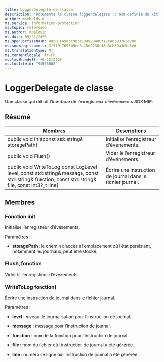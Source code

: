 ```yaml
---
title: LoggerDelegate de classe
description: 'Documente la classe loggerdelegate :: non définie du kit de développement logiciel (SDK) Microsoft Information Protection (MIP).'
author: msmbaldwin
ms.service: information-protection
ms.topic: reference
ms.author: mbaldwin
ms.date: 09/21/2020
ms.openlocfilehash: 48b01649d3c9b3e8089294d0012fa6393362e98e
ms.sourcegitcommit: 3f5f9f7695b9ed3c45e9230cd8b8cb39a1c5a5ed
ms.translationtype: MT
ms.contentlocale: fr-FR
ms.lasthandoff: 09/23/2020
ms.locfileid: "95565688"
---
```

# <a name="class-loggerdelegate"></a>LoggerDelegate de classe 
Une classe qui définit l’interface de l’enregistreur d’événements SDK MIP.
  
## <a name="summary"></a>Résumé
 Membres                        | Descriptions                                
--------------------------------|---------------------------------------------
public void Init(const std::string& storagePath)  |  Initialise l’enregistreur d’événements.
public void Flush()  |  Vider le l’enregistreur d’événements.
public void WriteToLog(const LogLevel level, const std::string& message, const std::string& function, const std::string& file, const int32_t line)  |  Écrire une instruction de journal dans le fichier journal.
  
## <a name="members"></a>Membres
  
### <a name="init-function"></a>Fonction init
Initialise l’enregistreur d’événements.

Paramètres :  
* **storagePath** : le chemin d’accès à l’emplacement où l’état persistant, notamment les journaux, peut être stocké.


  
### <a name="flush-function"></a>Flush, fonction
Vider le l’enregistreur d’événements.
  
### <a name="writetolog-function"></a>WriteToLog fonction)
Écrire une instruction de journal dans le fichier journal.

Paramètres :  
* **level** : niveau de journalisation pour l’instruction de journal. 


* **message** : message pour l’instruction de journal. 


* **function** : nom de la fonction pour l’instruction de journal. 


* **file** : nom du fichier où l’instruction de journal a été générée. 


* **line** : numéro de ligne où l’instruction de journal a été générée.

